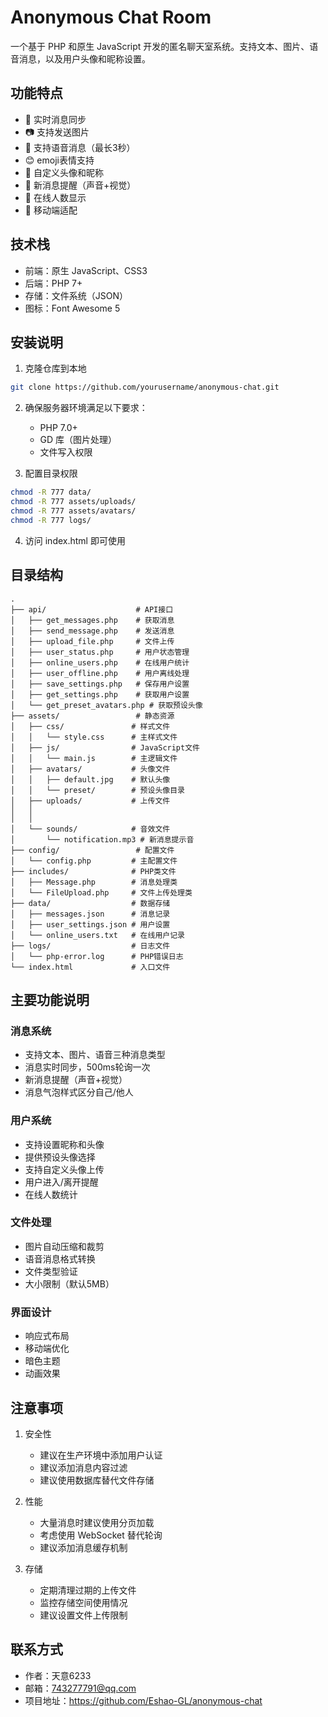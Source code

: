 # Anonymous Chat Room

一个基于 PHP 和原生 JavaScript 开发的匿名聊天室系统。支持文本、图片、语音消息，以及用户头像和昵称设置。

## 功能特点

- 💬 实时消息同步
- 📷 支持发送图片
- 🎤 支持语音消息（最长3秒）
- 😊 emoji表情支持
- 👤 自定义头像和昵称
- 🔔 新消息提醒（声音+视觉）
- 👥 在线人数显示
- 📱 移动端适配

## 技术栈

- 前端：原生 JavaScript、CSS3
- 后端：PHP 7+
- 存储：文件系统（JSON）
- 图标：Font Awesome 5

## 安装说明

1. 克隆仓库到本地
```bash
git clone https://github.com/yourusername/anonymous-chat.git
```

2. 确保服务器环境满足以下要求：
   - PHP 7.0+
   - GD 库（图片处理）
   - 文件写入权限

3. 配置目录权限
```bash
chmod -R 777 data/
chmod -R 777 assets/uploads/
chmod -R 777 assets/avatars/
chmod -R 777 logs/
```

4. 访问 index.html 即可使用

## 目录结构

```
.
├── api/                    # API接口
│   ├── get_messages.php    # 获取消息
│   ├── send_message.php    # 发送消息
│   ├── upload_file.php     # 文件上传
│   ├── user_status.php     # 用户状态管理
│   ├── online_users.php    # 在线用户统计
│   ├── user_offline.php    # 用户离线处理
│   ├── save_settings.php   # 保存用户设置
│   ├── get_settings.php    # 获取用户设置
│   └── get_preset_avatars.php # 获取预设头像
├── assets/                 # 静态资源
│   ├── css/               # 样式文件
│   │   └── style.css      # 主样式文件
│   ├── js/                # JavaScript文件
│   │   └── main.js        # 主逻辑文件
│   ├── avatars/           # 头像文件
│   │   ├── default.jpg    # 默认头像
│   │   └── preset/        # 预设头像目录
│   ├── uploads/           # 上传文件
│   │
│   │ 
│   └── sounds/            # 音效文件
│       └── notification.mp3 # 新消息提示音
├── config/                 # 配置文件
│   └── config.php         # 主配置文件
├── includes/              # PHP类文件
│   ├── Message.php        # 消息处理类
│   └── FileUpload.php     # 文件上传处理类
├── data/                  # 数据存储
│   ├── messages.json      # 消息记录
│   ├── user_settings.json # 用户设置
│   └── online_users.txt   # 在线用户记录
├── logs/                  # 日志文件
│   └── php-error.log      # PHP错误日志
└── index.html             # 入口文件
```

## 主要功能说明

### 消息系统
- 支持文本、图片、语音三种消息类型
- 消息实时同步，500ms轮询一次
- 新消息提醒（声音+视觉）
- 消息气泡样式区分自己/他人

### 用户系统
- 支持设置昵称和头像
- 提供预设头像选择
- 支持自定义头像上传
- 用户进入/离开提醒
- 在线人数统计

### 文件处理
- 图片自动压缩和裁剪
- 语音消息格式转换
- 文件类型验证
- 大小限制（默认5MB）

### 界面设计
- 响应式布局
- 移动端优化
- 暗色主题
- 动画效果

## 注意事项

1. 安全性
   - 建议在生产环境中添加用户认证
   - 建议添加消息内容过滤
   - 建议使用数据库替代文件存储

2. 性能
   - 大量消息时建议使用分页加载
   - 考虑使用 WebSocket 替代轮询
   - 建议添加消息缓存机制

3. 存储
   - 定期清理过期的上传文件
   - 监控存储空间使用情况
   - 建议设置文件上传限制


## 联系方式

- 作者：天意6233
- 邮箱：743277791@qq.com
- 项目地址：https://github.com/Eshao-GL/anonymous-chat
